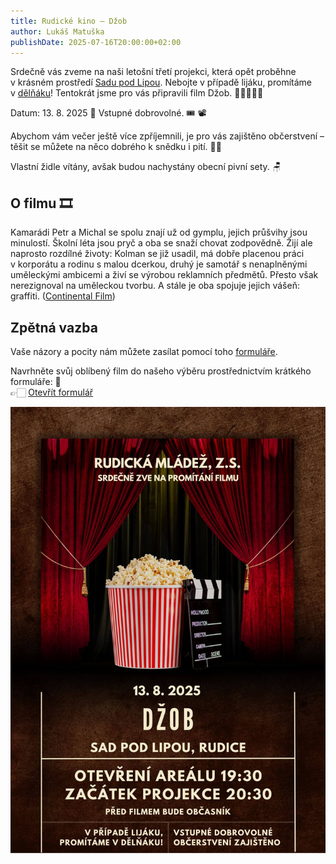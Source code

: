 ```yaml
---
title: Rudické kino ‒ Džob
author: Lukáš Matuška
publishDate: 2025-07-16T20:00:00+02:00
---
```


Srdečně vás zveme na naši letošní třetí projekci, která opět proběhne v&nbsp;krásném prostředí [Sadu pod Lipou](https://maps.app.goo.gl/PkK9S2EBhhUzFXkR6).
Nebojte v případě lijáku, promítáme v&nbsp;[dělňáku](https://maps.app.goo.gl/fRbT5FhzffHoAYcj7)!
Tentokrát jsme pro vás připravili film Džob. 👷🏻‍♂️👔🧰

Datum: 13.&nbsp;8.&nbsp;2025 📅
Vstupné dobrovolné. 🎟 📽

Abychom vám večer ještě více zpříjemnili, je pro vás zajištěno občerstvení – těšit se můžete na něco dobrého k&nbsp;snědku i&nbsp;pití. 🍿🍻

Vlastní židle vítány, avšak budou nachystány obecní pivní sety. 🪑

## O filmu 🎞

Kamarádi Petr a&nbsp;Michal se spolu znají už od gymplu, jejich průšvihy jsou minulostí.
Školní léta jsou pryč a&nbsp;oba se snaží chovat zodpovědně.
Žijí ale naprosto rozdílné životy: Kolman se již usadil, má dobře placenou práci v&nbsp;korporátu a&nbsp;rodinu s&nbsp;malou dcerkou, druhý je samotář s&nbsp;nenaplněnými uměleckými ambicemi a&nbsp;živí se výrobou reklamních předmětů.
Přesto však nerezignoval na uměleckou tvorbu.
A&nbsp;stále je oba spojuje jejich vášeň: graffiti. ([Continental Film](https://www.continentalfilm.cz/))

## Zpětná vazba

Vaše názory a&nbsp;pocity nám můžete zasílat pomocí toho [formuláře](https://forms.gle/MDb6wBWqWwVCKMei9).

Navrhněte svůj oblíbený film do našeho výběru prostřednictvím krátkého formuláře: 📝 \
👉🏻 [Otevřít formulář](https://forms.gle/83aDkqcAj5nDmfj46)

![Plakát](images/poster.jpg)
